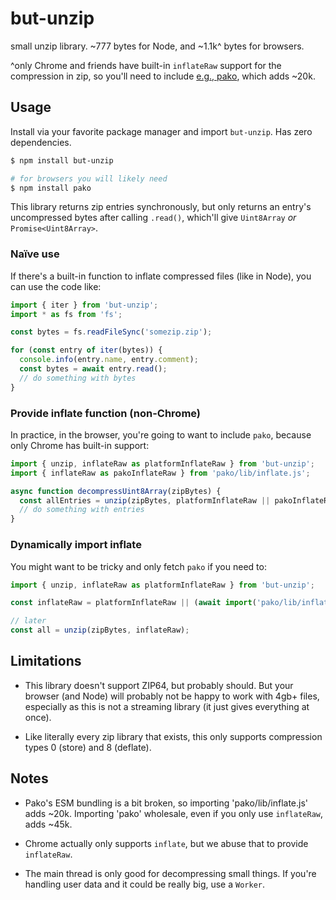 # but-unzip

small unzip library.
~777 bytes for Node,
and ~1.1k^ bytes for browsers.

^only Chrome and friends have built-in `inflateRaw` support for the compression in zip, so you'll need to include [e.g., pako](https://www.npmjs.com/package/pako), which adds ~20k.

## Usage

Install via your favorite package manager and import `but-unzip`.
Has zero dependencies.

```bash
$ npm install but-unzip

# for browsers you will likely need
$ npm install pako
```

This library returns zip entries synchronously, but only returns an entry's uncompressed bytes after calling `.read()`, which'll give `Uint8Array` _or_ `Promise<Uint8Array>`.

### Naïve use

If there's a built-in function to inflate compressed files (like in Node), you can use the code like:

```js
import { iter } from 'but-unzip';
import * as fs from 'fs';

const bytes = fs.readFileSync('somezip.zip');

for (const entry of iter(bytes)) {
  console.info(entry.name, entry.comment);
  const bytes = await entry.read();
  // do something with bytes
}
```

### Provide inflate function (non-Chrome)

In practice, in the browser, you're going to want to include `pako`, because only Chrome has built-in support:

```js
import { unzip, inflateRaw as platformInflateRaw } from 'but-unzip';
import { inflateRaw as pakoInflateRaw } from 'pako/lib/inflate.js';

async function decompressUint8Array(zipBytes) {
  const allEntries = unzip(zipBytes, platformInflateRaw || pakoInflateRaw);
  // do something with entries
}
```

### Dynamically import inflate

You might want to be tricky and only fetch `pako` if you need to:

```js
import { unzip, inflateRaw as platformInflateRaw } from 'but-unzip';

const inflateRaw = platformInflateRaw || (await import('pako/lib/inflate.js').inflateRaw);

// later
const all = unzip(zipBytes, inflateRaw);
```

## Limitations

* This library doesn't support ZIP64, but probably should.
  But your browser (and Node) will probably not be happy to work with 4gb+ files, especially as this is not a streaming library (it just gives everything at once).

* Like literally every zip library that exists, this only supports compression types 0 (store) and 8 (deflate).

## Notes

* Pako's ESM bundling is a bit broken, so importing 'pako/lib/inflate.js' adds ~20k.
Importing 'pako' wholesale, even if you only use `inflateRaw`, adds ~45k.

* Chrome actually only supports `inflate`, but we abuse that to provide `inflateRaw`.

* The main thread is only good for decompressing small things.
  If you're handling user data and it could be really big, use a `Worker`.
